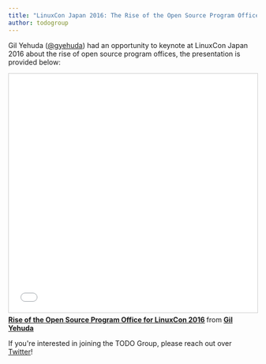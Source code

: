 ```yaml
---
title: "LinuxCon Japan 2016: The Rise of the Open Source Program Office"
author: todogroup
---
```


Gil Yehuda ([@gyehuda](https://twitter.com/gyehuda)) had an opportunity to keynote at LinuxCon Japan 2016 about
the rise of open source program offices, the presentation is provided below:

<iframe src="//www.slideshare.net/slideshow/embed_code/key/8r4aWJVZAIZV7" width="595" height="485" frameborder="0" marginwidth="0" marginheight="0" scrolling="no" style="border:1px solid #CCC; border-width:1px; margin-bottom:5px; max-width: 100%;" allowfullscreen> </iframe> <div style="margin-bottom:5px"> <strong> <a href="//www.slideshare.net/gyehuda/rise-of-the-open-source-program-office-for-linuxcon-2016" title="Rise of the Open Source Program Office for LinuxCon 2016" target="_blank">Rise of the Open Source Program Office for LinuxCon 2016</a> </strong> from <strong><a href="//www.slideshare.net/gyehuda" target="_blank">Gil Yehuda</a></strong> </div>

If you're interested in joining the TODO Group, please reach out over [Twitter](https://twitter.com/todogroup)!
